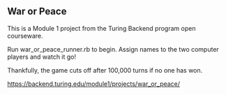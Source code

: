 ## War or Peace

This is a Module 1 project from the Turing Backend program open courseware. 

Run war_or_peace_runner.rb to begin. Assign names to the two computer players and watch it go! 

Thankfully, the game cuts off after 100,000 turns if no one has won.

https://backend.turing.edu/module1/projects/war_or_peace/ 
